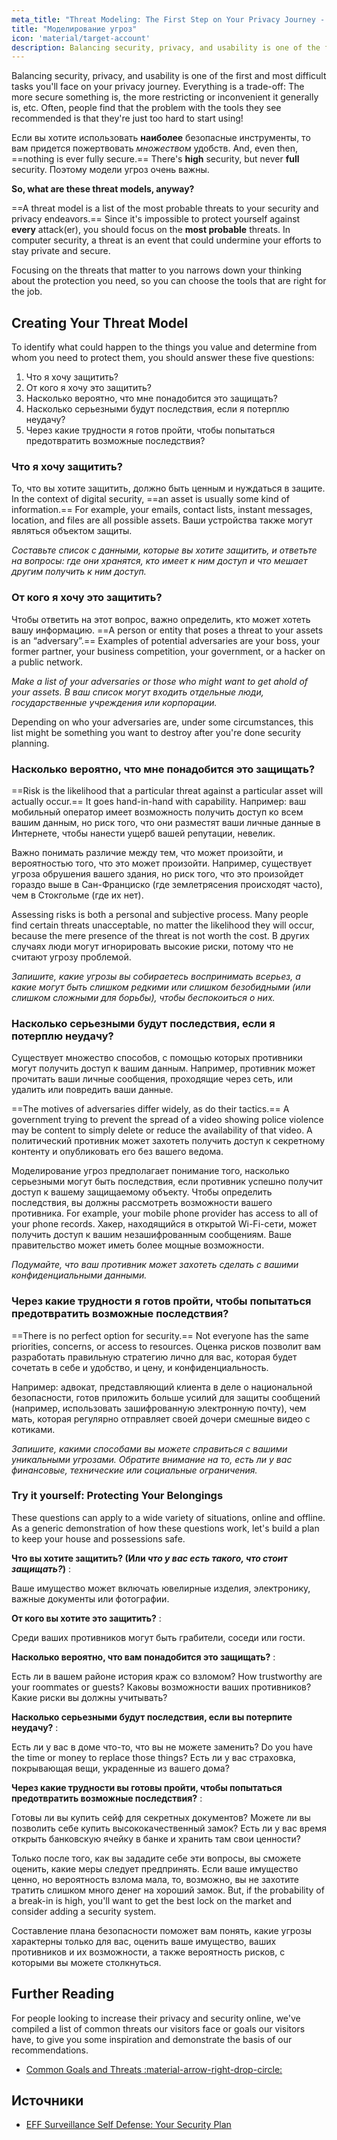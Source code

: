 ```yaml
---
meta_title: "Threat Modeling: The First Step on Your Privacy Journey - Privacy Guides"
title: "Моделирование угроз"
icon: 'material/target-account'
description: Balancing security, privacy, and usability is one of the first and most difficult tasks you'll face on your privacy journey.
---
```


Balancing security, privacy, and usability is one of the first and most difficult tasks you'll face on your privacy journey. Everything is a trade-off: The more secure something is, the more restricting or inconvenient it generally is, etc. Often, people find that the problem with the tools they see recommended is that they're just too hard to start using!

Если вы хотите использовать **наиболее** безопасные инструменты, то вам придется пожертвовать *множеством* удобств. And, even then, ==nothing is ever fully secure.== There's **high** security, but never **full** security. Поэтому модели угроз очень важны.

**So, what are these threat models, anyway?**

==A threat model is a list of the most probable threats to your security and privacy endeavors.== Since it's impossible to protect yourself against **every** attack(er), you should focus on the **most probable** threats. In computer security, a threat is an event that could undermine your efforts to stay private and secure.

Focusing on the threats that matter to you narrows down your thinking about the protection you need, so you can choose the tools that are right for the job.

## Creating Your Threat Model

To identify what could happen to the things you value and determine from whom you need to protect them, you should answer these five questions:

1. Что я хочу защитить?
2. От кого я хочу это защитить?
3. Насколько вероятно, что мне понадобится это защищать?
4. Насколько серьезными будут последствия, если я потерплю неудачу?
5. Через какие трудности я готов пройти, чтобы попытаться предотвратить возможные последствия?

### Что я хочу защитить?

То, что вы хотите защитить, должно быть ценным и нуждаться в защите. In the context of digital security, ==an asset is usually some kind of information.== For example, your emails, contact lists, instant messages, location, and files are all possible assets. Ваши устройства также могут являться объектом защиты.

*Составьте список с данными, которые вы хотите защитить, и ответьте на вопросы: где они хранятся, кто имеет к ним доступ и что мешает другим получить к ним доступ.*

### От кого я хочу это защитить?

Чтобы ответить на этот вопрос, важно определить, кто может хотеть вашу информацию. ==A person or entity that poses a threat to your assets is an “adversary”.== Examples of potential adversaries are your boss, your former partner, your business competition, your government, or a hacker on a public network.

*Make a list of your adversaries or those who might want to get ahold of your assets. В ваш список могут входить отдельные люди, государственные учреждения или корпорации.*

Depending on who your adversaries are, under some circumstances, this list might be something you want to destroy after you're done security planning.

### Насколько вероятно, что мне понадобится это защищать?

==Risk is the likelihood that a particular threat against a particular asset will actually occur.== It goes hand-in-hand with capability. Например: ваш мобильный оператор имеет возможность получить доступ ко всем вашим данным, но риск того, что они разместят ваши личные данные в Интернете, чтобы нанести ущерб вашей репутации, невелик.

Важно понимать различие между тем, что может произойти, и вероятностью того, что это может произойти. Например, существует угроза обрушения вашего здания, но риск того, что это произойдет гораздо выше в Сан-Франциско (где землетрясения происходят часто), чем в Стокгольме (где их нет).

Assessing risks is both a personal and subjective process. Many people find certain threats unacceptable, no matter the likelihood they will occur, because the mere presence of the threat is not worth the cost. В других случаях люди могут игнорировать высокие риски, потому что не считают угрозу проблемой.

*Запишите, какие угрозы вы собираетесь воспринимать всерьез, а какие могут быть слишком редкими или слишком безобидными (или слишком сложными для борьбы), чтобы беспокоиться о них.*

### Насколько серьезными будут последствия, если я потерплю неудачу?

Существует множество способов, с помощью которых противники могут получить доступ к вашим данным. Например, противник может прочитать ваши личные сообщения, проходящие через сеть, или удалить или повредить ваши данные.

==The motives of adversaries differ widely, as do their tactics.== A government trying to prevent the spread of a video showing police violence may be content to simply delete or reduce the availability of that video. А политический противник может захотеть получить доступ к секретному контенту и опубликовать его без вашего ведома.

Моделирование угроз предполагает понимание того, насколько серьезными могут быть последствия, если противник успешно получит доступ к вашему защищаемому объекту. Чтобы определить последствия, вы должны рассмотреть возможности вашего противника. For example, your mobile phone provider has access to all of your phone records. Хакер, находящийся в открытой Wi-Fi-сети, может получить доступ к вашим незашифрованным сообщениям. Ваше правительство может иметь более мощные возможности.

*Подумайте, что ваш противник может захотеть сделать с вашими конфиденциальными данными.*

### Через какие трудности я готов пройти, чтобы попытаться предотвратить возможные последствия?

==There is no perfect option for security.== Not everyone has the same priorities, concerns, or access to resources. Оценка рисков позволит вам разработать правильную стратегию лично для вас, которая будет сочетать в себе и удобство, и цену, и конфиденциальность.

Например: адвокат, представляющий клиента в деле о национальной безопасности, готов приложить больше усилий для защиты сообщений (например, использовать зашифрованную электронную почту), чем мать, которая регулярно отправляет своей дочери смешные видео с котиками.

*Запишите, какими способами вы можете справиться с вашими уникальными угрозами. Обратите внимание на то, есть ли у вас финансовые, технические или социальные ограничения.*

### Try it yourself: Protecting Your Belongings

These questions can apply to a wide variety of situations, online and offline. As a generic demonstration of how these questions work, let's build a plan to keep your house and possessions safe.

**Что вы хотите защитить? (Или *что у вас есть такого, что стоит защищать?*)**
:

Ваше имущество может включать ювелирные изделия, электронику, важные документы или фотографии.

**От кого вы хотите это защитить?**
:

Среди ваших противников могут быть грабители, соседи или гости.

**Насколько вероятно, что вам понадобится это защищать?**
:

Есть ли в вашем районе история краж со взломом? How trustworthy are your roommates or guests? Каковы возможности ваших противников? Какие риски вы должны учитывать?

**Насколько серьезными будут последствия, если вы потерпите неудачу?**
:

Есть ли у вас в доме что-то, что вы не можете заменить? Do you have the time or money to replace those things? Есть ли у вас страховка, покрывающая вещи, украденные из вашего дома?

**Через какие трудности вы готовы пройти, чтобы попытаться предотвратить возможные последствия?**
:

Готовы ли вы купить сейф для секретных документов? Можете ли вы позволить себе купить высококачественный замок? Есть ли у вас время открыть банковскую ячейку в банке и хранить там свои ценности?

Только после того, как вы зададите себе эти вопросы, вы сможете оценить, какие меры следует предпринять. Если ваше имущество ценно, но вероятность взлома мала, то, возможно, вы не захотите тратить слишком много денег на хороший замок. But, if the probability of a break-in is high, you'll want to get the best lock on the market and consider adding a security system.

Составление плана безопасности поможет вам понять, какие угрозы характерны только для вас, оценить ваше имущество, ваших противников и их возможности, а также вероятность рисков, с которыми вы можете столкнуться.

## Further Reading

For people looking to increase their privacy and security online, we've compiled a list of common threats our visitors face or goals our visitors have, to give you some inspiration and demonstrate the basis of our recommendations.

- [Common Goals and Threats :material-arrow-right-drop-circle:](common-threats.md)

## Источники

- [EFF Surveillance Self Defense: Your Security Plan](https://ssd.eff.org/en/module/your-security-plan)
